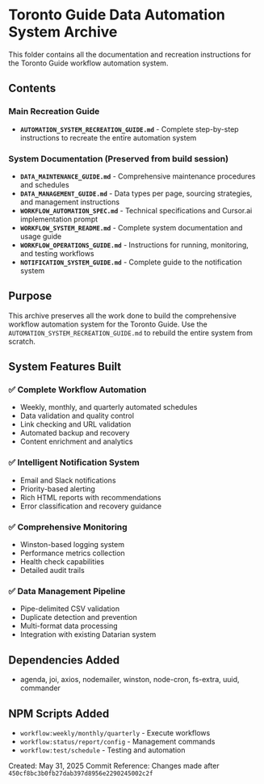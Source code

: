# Toronto Guide Data Automation System Archive

This folder contains all the documentation and recreation instructions for the Toronto Guide workflow automation system.

## Contents

### Main Recreation Guide
- **`AUTOMATION_SYSTEM_RECREATION_GUIDE.md`** - Complete step-by-step instructions to recreate the entire automation system

### System Documentation (Preserved from build session)
- **`DATA_MAINTENANCE_GUIDE.md`** - Comprehensive maintenance procedures and schedules
- **`DATA_MANAGEMENT_GUIDE.md`** - Data types per page, sourcing strategies, and management instructions
- **`WORKFLOW_AUTOMATION_SPEC.md`** - Technical specifications and Cursor.ai implementation prompt
- **`WORKFLOW_SYSTEM_README.md`** - Complete system documentation and usage guide
- **`WORKFLOW_OPERATIONS_GUIDE.md`** - Instructions for running, monitoring, and testing workflows
- **`NOTIFICATION_SYSTEM_GUIDE.md`** - Complete guide to the notification system

## Purpose

This archive preserves all the work done to build the comprehensive workflow automation system for the Toronto Guide. Use the `AUTOMATION_SYSTEM_RECREATION_GUIDE.md` to rebuild the entire system from scratch.

## System Features Built

### ✅ Complete Workflow Automation
- Weekly, monthly, and quarterly automated schedules
- Data validation and quality control
- Link checking and URL validation
- Automated backup and recovery
- Content enrichment and analytics

### ✅ Intelligent Notification System
- Email and Slack notifications
- Priority-based alerting
- Rich HTML reports with recommendations
- Error classification and recovery guidance

### ✅ Comprehensive Monitoring
- Winston-based logging system
- Performance metrics collection
- Health check capabilities
- Detailed audit trails

### ✅ Data Management Pipeline
- Pipe-delimited CSV validation
- Duplicate detection and prevention
- Multi-format data processing
- Integration with existing Datarian system

## Dependencies Added
- agenda, joi, axios, nodemailer, winston, node-cron, fs-extra, uuid, commander

## NPM Scripts Added
- `workflow:weekly/monthly/quarterly` - Execute workflows
- `workflow:status/report/config` - Management commands
- `workflow:test/schedule` - Testing and automation

Created: May 31, 2025
Commit Reference: Changes made after `450cf8bc3b0fb27dab397d8956e2290245002c2f` 